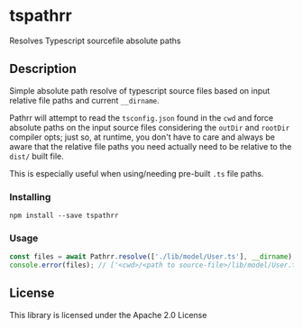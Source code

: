 # tspathrr

Resolves Typescript sourcefile absolute paths

## Description

Simple absolute path resolve of typescript source files based on input relative file paths and current `__dirname`.  

Pathrr will attempt to read the `tsconfig.json` found in the `cwd` and force absolute paths on the input source files considering the `outDir` and `rootDir` compiler opts; just so, at runtime, you don't have to care and always be aware that the relative file paths you need actually need to be relative to the `dist/` built file. 

This is especially useful when using/needing pre-built `.ts` file paths.

### Installing

```
npm install --save tspathrr
```

### Usage

```typescript
const files = await Pathrr.resolve(['./lib/model/User.ts'], __dirname);
console.error(files); // ['<cwd>/<path to source-file>/lib/model/User.ts']
```

## License
This library is licensed under the Apache 2.0 License
